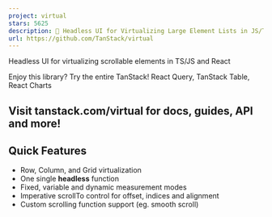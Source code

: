 ```yaml
---
project: virtual
stars: 5625
description: 🤖 Headless UI for Virtualizing Large Element Lists in JS/TS, React, Solid, Vue and Svelte
url: https://github.com/TanStack/virtual
---
```


Headless UI for virtualizing scrollable elements in TS/JS and React

  
  

Enjoy this library? Try the entire TanStack! React Query, TanStack Table, React Charts

Visit tanstack.com/virtual for docs, guides, API and more!
----------------------------------------------------------

Quick Features
--------------

-   Row, Column, and Grid virtualization
-   One single **headless** function
-   Fixed, variable and dynamic measurement modes
-   Imperative scrollTo control for offset, indices and alignment
-   Custom scrolling function support (eg. smooth scroll)
